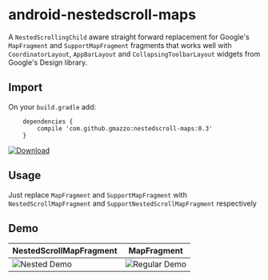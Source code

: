 # android-nestedscroll-maps
A `NestedScrollingChild` aware straight forward replacement for Google's `MapFragment` and `SupportMapFragment` fragments that works well with `CoordinatorLayout`, `AppBarLayout` and `CollapsingToolbarLayout` widgets from Google's Design library.

## Import
On your `build.gradle` add:
```
    dependencies {
        compile 'com.github.gmazzo:nestedscroll-maps:0.3'
    }
```
[ ![Download](https://api.bintray.com/packages/gmazzo/maven/android-nestedscroll-maps/images/download.svg) ](https://bintray.com/gmazzo/maven/android-nestedscroll-maps/_latestVersion)

## Usage
Just replace `MapFragment` and `SupportMapFragment` with `NestedScrollMapFragment` and `SupportNestedScrollMapFragment` respectively

## Demo
NestedScrollMapFragment|MapFragment
---|---
![Nested Demo](screenshots/demoNested.gif)|![Regular Demo](screenshots/demoRegular.gif)
